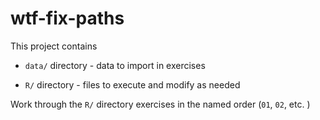 # wtf-fix-paths

This project contains

* `data/` directory - data to import in exercises

* `R/` directory - files to execute and modify as needed

Work through the `R/` directory exercises in the named order (`01`, `02`, etc. )

